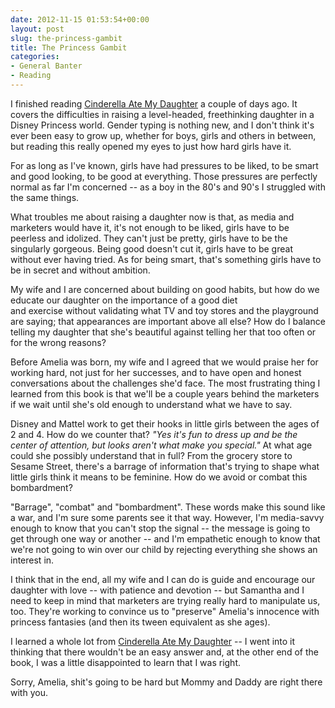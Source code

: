 ```yaml
---
date: 2012-11-15 01:53:54+00:00
layout: post
slug: the-princess-gambit
title: The Princess Gambit
categories:
- General Banter
- Reading
---
```


I finished reading [Cinderella Ate My Daughter](http://www.amazon.com/Cinderella-Ate-Daughter-Dispatches-Girlie-Girl/dp/B006CDDD8K/ref=tmm_hrd_title_0) a couple of days ago. It covers the difficulties in raising a level-headed, freethinking daughter in a Disney Princess world. Gender typing is nothing new, and I don't think it's ever been easy to grow up, whether for boys, girls and others in between, but reading this really opened my eyes to just how hard girls have it.

For as long as I've known, girls have had pressures to be liked, to be smart and good looking, to be good at everything. Those pressures are perfectly normal as far I'm concerned -- as a boy in the 80's and 90's I struggled with the same things.

What troubles me about raising a daughter now is that, as media and marketers would have it, it's not enough to be liked, girls have to be peerless and idolized. They can't just be pretty, girls have to be the singularly gorgeous. Being good doesn't cut it, girls have to be great without ever having tried. As for being smart, that's something girls have to be in secret and without ambition.

My wife and I are concerned about building on good habits, but how do we educate our daughter on the importance of a good diet and exercise without validating what TV and toy stores and the playground are saying; that appearances are important above all else? How do I balance telling my daughter that she's beautiful against telling her that too often or for the wrong reasons?

Before Amelia was born, my wife and I agreed that we would praise her for working hard, not just for her successes, and to have open and honest conversations about the challenges she'd face. The most frustrating thing I learned from this book is that we'll be a couple years behind the marketers if we wait until she's old enough to understand what we have to say.

Disney and Mattel work to get their hooks in little girls between the ages of 2 and 4. How do we counter that? _"Yes it's fun to dress up and be the center of attention, but looks aren't what make you special."_ At what age could she possibly understand that in full? From the grocery store to Sesame Street, there's a barrage of information that's trying to shape what little girls think it means to be feminine. How do we avoid or combat this bombardment?

"Barrage", "combat" and "bombardment". These words make this sound like a war, and I'm sure some parents see it that way. However, I'm media-savvy enough to know that you can't stop the signal -- the message is going to get through one way or another -- and I'm empathetic enough to know that we're not going to win over our child by rejecting everything she shows an interest in.

I think that in the end, all my wife and I can do is guide and encourage our daughter with love -- with patience and devotion -- but Samantha and I need to keep in mind that marketers are trying really hard to manipulate us, too. They're working to convince us to "preserve" Amelia's innocence with princess fantasies (and then its tween equivalent as she ages).

I learned a whole lot from [Cinderella Ate My Daughter](http://www.amazon.com/Cinderella-Ate-Daughter-Dispatches-Girlie-Girl/dp/B006CDDD8K/ref=tmm_hrd_title_0) -- I went into it thinking that there wouldn't be an easy answer and, at the other end of the book, I was a little disappointed to learn that I was right.

Sorry, Amelia, shit's going to be hard but Mommy and Daddy are right there with you.
